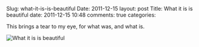 Slug: what-it-is-is-beautiful
Date: 2011-12-15
layout: post
Title: What it is is beautiful
date: 2011-12-15 10:48
comments: true
categories:

This brings a tear to my eye, for what was, and what is.

![What it is is beautiful](http://static.monkinetic.com/images/LEGO_ad_1970s-20111215-133240.png)
